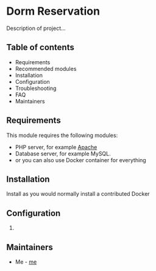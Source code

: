 # Dorm Reservation

Description of project...

## Table of contents

- Requirements
- Recommended modules
- Installation
- Configuration
- Troubleshooting
- FAQ
- Maintainers


## Requirements

This module requires the following modules:
- PHP server, for example [Apache](google.com)
- Database server, for example MySQL.
- or you can also use Docker container for everything


## Installation

Install as you would normally install a contributed Docker

## Configuration

1. 


## Maintainers

- Me - [me](https://github.com/kubas8111/DormReservation/edit/main/README.md)
